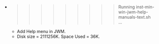 * >>>>>>>>> Running inst-min-win-jwm-help-manuals-text.sh ...
  * Add Help menu in JWM.
  * Disk size = 2111256K. Space Used = 36K.
